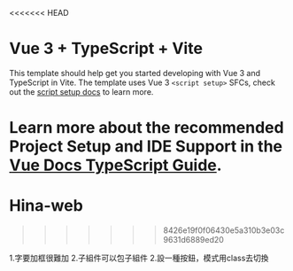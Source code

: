 <<<<<<< HEAD
# Vue 3 + TypeScript + Vite

This template should help get you started developing with Vue 3 and TypeScript in Vite. The template uses Vue 3 `<script setup>` SFCs, check out the [script setup docs](https://v3.vuejs.org/api/sfc-script-setup.html#sfc-script-setup) to learn more.

Learn more about the recommended Project Setup and IDE Support in the [Vue Docs TypeScript Guide](https://vuejs.org/guide/typescript/overview.html#project-setup).
=======
# Hina-web
>>>>>>> 8426e19f0f06430e5a310b3e03c9631d6889ed20

1.字要加框很難加
2.子組件可以包子組件
2.設一種按鈕，模式用class去切換